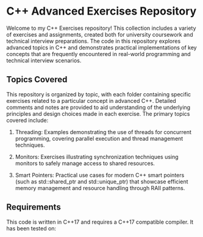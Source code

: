 # C++ Advanced Exercises Repository

Welcome to my C++ Exercises repository! This collection includes a variety of exercises and assignments, created both for university coursework and technical interview preparations. The code in this repository explores advanced topics in C++ and demonstrates practical implementations of key concepts that are frequently encountered in real-world programming and technical interview scenarios.

## Topics Covered

This repository is organized by topic, with each folder containing specific exercises related to a particular concept in advanced C++. Detailed comments and notes are provided to aid understanding of the underlying principles and design choices made in each exercise. The primary topics covered include:

1. Threading: Examples demonstrating the use of threads for concurrent programming, covering parallel execution and thread management techniques.

2. Monitors: Exercises illustrating synchronization techniques using monitors to safely manage access to shared resources.

3. Smart Pointers: Practical use cases for modern C++ smart pointers (such as std::shared_ptr and std::unique_ptr) that showcase efficient memory management and resource handling through RAII patterns.

## Requirements

This code is written in C++17 and requires a C++17 compatible compiler. It has been tested on:
